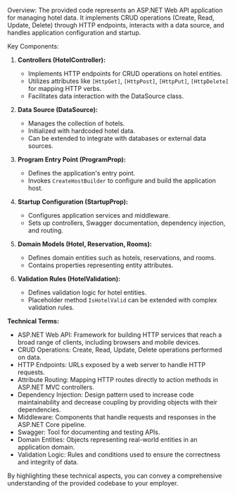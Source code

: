 Overview:
The provided code represents an ASP.NET Web API application for managing hotel data. It implements CRUD operations (Create, Read, Update, Delete) through HTTP endpoints, interacts with a data source, and handles application configuration and startup.

Key Components:

1. **Controllers (HotelController):**
   - Implements HTTP endpoints for CRUD operations on hotel entities.
   - Utilizes attributes like `[HttpGet]`, `[HttpPost]`, `[HttpPut]`, `[HttpDelete]` for mapping HTTP verbs.
   - Facilitates data interaction with the DataSource class.

2. **Data Source (DataSource):**
   - Manages the collection of hotels.
   - Initialized with hardcoded hotel data.
   - Can be extended to integrate with databases or external data sources.

3. **Program Entry Point (ProgramProp):**
   - Defines the application's entry point.
   - Invokes `CreateHostBuilder` to configure and build the application host.

4. **Startup Configuration (StartupProp):**
   - Configures application services and middleware.
   - Sets up controllers, Swagger documentation, dependency injection, and routing.

5. **Domain Models (Hotel, Reservation, Rooms):**
   - Defines domain entities such as hotels, reservations, and rooms.
   - Contains properties representing entity attributes.

6. **Validation Rules (HotelValidation):**
   - Defines validation logic for hotel entities.
   - Placeholder method `IsHotelValid` can be extended with complex validation rules.

**Technical Terms:**

- ASP.NET Web API: Framework for building HTTP services that reach a broad range of clients, including browsers and mobile devices.
- CRUD Operations: Create, Read, Update, Delete operations performed on data.
- HTTP Endpoints: URLs exposed by a web server to handle HTTP requests.
- Attribute Routing: Mapping HTTP routes directly to action methods in ASP.NET MVC controllers.
- Dependency Injection: Design pattern used to increase code maintainability and decrease coupling by providing objects with their dependencies.
- Middleware: Components that handle requests and responses in the ASP.NET Core pipeline.
- Swagger: Tool for documenting and testing APIs.
- Domain Entities: Objects representing real-world entities in an application domain.
- Validation Logic: Rules and conditions used to ensure the correctness and integrity of data.
  
By highlighting these technical aspects, you can convey a comprehensive understanding of the provided codebase to your employer.
